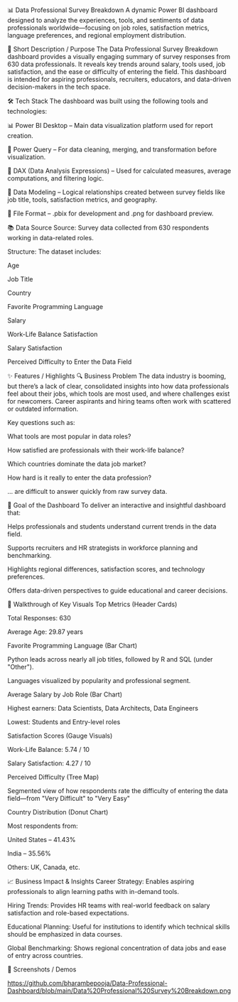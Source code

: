📊 Data Professional Survey Breakdown
A dynamic Power BI dashboard designed to analyze the experiences, tools, and sentiments of data professionals worldwide—focusing on job roles, satisfaction metrics, language preferences, and regional employment distribution.

📝 Short Description / Purpose
The Data Professional Survey Breakdown dashboard provides a visually engaging summary of survey responses from 630 data professionals. It reveals key trends around salary, tools used, job satisfaction, and the ease or difficulty of entering the field. This dashboard is intended for aspiring professionals, recruiters, educators, and data-driven decision-makers in the tech space.

🛠 Tech Stack
The dashboard was built using the following tools and technologies:

📊 Power BI Desktop – Main data visualization platform used for report creation.

📂 Power Query – For data cleaning, merging, and transformation before visualization.

🧠 DAX (Data Analysis Expressions) – Used for calculated measures, average computations, and filtering logic.

📝 Data Modeling – Logical relationships created between survey fields like job title, tools, satisfaction metrics, and geography.

📁 File Format – .pbix for development and .png for dashboard preview.

📚 Data Source
Source: Survey data collected from 630 respondents working in data-related roles.

Structure:
The dataset includes:

Age

Job Title

Country

Favorite Programming Language

Salary

Work-Life Balance Satisfaction

Salary Satisfaction

Perceived Difficulty to Enter the Data Field

✨ Features / Highlights
🔍 Business Problem
The data industry is booming, but there’s a lack of clear, consolidated insights into how data professionals feel about their jobs, which tools are most used, and where challenges exist for newcomers. Career aspirants and hiring teams often work with scattered or outdated information.

Key questions such as:

What tools are most popular in data roles?

How satisfied are professionals with their work-life balance?

Which countries dominate the data job market?

How hard is it really to enter the data profession?

… are difficult to answer quickly from raw survey data.

🎯 Goal of the Dashboard
To deliver an interactive and insightful dashboard that:

Helps professionals and students understand current trends in the data field.

Supports recruiters and HR strategists in workforce planning and benchmarking.

Highlights regional differences, satisfaction scores, and technology preferences.

Offers data-driven perspectives to guide educational and career decisions.

🧭 Walkthrough of Key Visuals
Top Metrics (Header Cards)

Total Responses: 630

Average Age: 29.87 years

Favorite Programming Language (Bar Chart)

Python leads across nearly all job titles, followed by R and SQL (under "Other").

Languages visualized by popularity and professional segment.

Average Salary by Job Role (Bar Chart)

Highest earners: Data Scientists, Data Architects, Data Engineers

Lowest: Students and Entry-level roles

Satisfaction Scores (Gauge Visuals)

Work-Life Balance: 5.74 / 10

Salary Satisfaction: 4.27 / 10

Perceived Difficulty (Tree Map)

Segmented view of how respondents rate the difficulty of entering the data field—from "Very Difficult" to "Very Easy"

Country Distribution (Donut Chart)

Most respondents from:

United States – 41.43%

India – 35.56%

Others: UK, Canada, etc.

📈 Business Impact & Insights
Career Strategy: Enables aspiring professionals to align learning paths with in-demand tools.

Hiring Trends: Provides HR teams with real-world feedback on salary satisfaction and role-based expectations.

Educational Planning: Useful for institutions to identify which technical skills should be emphasized in data courses.

Global Benchmarking: Shows regional concentration of data jobs and ease of entry across countries.

📸 Screenshots / Demos

https://github.com/bharambepooja/Data-Professional-Dashboard/blob/main/Data%20Professional%20Survey%20Breakdown.png

